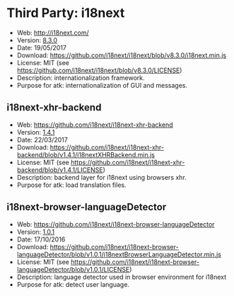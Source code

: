 Third Party: i18next
====================

* Web: http://i18next.com/
* Version: [8.3.0](https://github.com/i18next/i18next/releases/tag/v8.3.0)
* Date: 19/05/2017
* Download: https://github.com/i18next/i18next/blob/v8.3.0/i18next.min.js
* License: MIT (see https://github.com/i18next/i18next/blob/v8.3.0/LICENSE)
* Description: internationalization framework.
* Purpose for atk: internationalization of GUI and messages.

i18next-xhr-backend
-------------------
* Web: https://github.com/i18next/i18next-xhr-backend
* Version: [1.4.1](https://github.com/i18next/i18next-xhr-backend/releases/tag/v1.41)
* Date: 22/03/2017
* Download: https://github.com/i18next/i18next-xhr-backend/blob/v1.4.1/i18nextXHRBackend.min.js
* License: MIT (see https://github.com/i18next/i18next-xhr-backend/blob/v1.4.1/LICENSE)
* Description: backend layer for i18next using browsers xhr.
* Purpose for atk: load translation files.

i18next-browser-languageDetector
--------------------------------
* Web: https://github.com/i18next/i18next-browser-languageDetector
* Version: [1.0.1](https://github.com/i18next/i18next-browser-languageDetector/releases/tag/v1.0.1)
* Date: 17/10/2016
* Download: https://github.com/i18next/i18next-browser-languageDetector/blob/v1.0.1/i18nextBrowserLanguageDetector.min.js
* License: MIT (see https://github.com/i18next/i18next-browser-languageDetector/blob/v1.0.1/LICENSE)
* Description: language detector used in browser environment for i18next
* Purpose for atk: detect user language.
